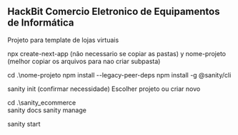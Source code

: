 ## HackBit Comercio Eletronico de Equipamentos de Informática
Projeto para template de lojas virtuais



npx create-next-app (não necessario se copiar as pastas)
    y
    nome-projeto (melhor copiar os arquivos para nao criar subpasta)

cd .\nome-projeto
npm install --legacy-peer-deps
npm install -g @sanity/cli
    



sanity init (confirmar necessidade)
    Escolher projeto ou criar novo



cd .\sanity_ecommerce\
sanity docs
sanity manage
<!-- sanity install -- VAI RESETAR -->

sanity start

